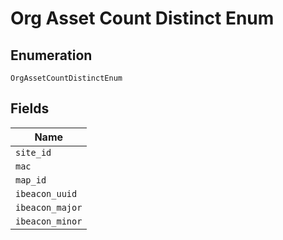 
# Org Asset Count Distinct Enum

## Enumeration

`OrgAssetCountDistinctEnum`

## Fields

| Name |
|  --- |
| `site_id` |
| `mac` |
| `map_id` |
| `ibeacon_uuid` |
| `ibeacon_major` |
| `ibeacon_minor` |

